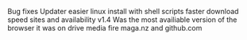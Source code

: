 Bug fixes 
Updater
easier linux install with shell scripts
faster download speed sites and availability
v1.4 Was the most availiable version of the browser it was on drive media fire maga.nz and github.com
